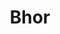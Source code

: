 ---
priority: 1
title: Bhor
description: 2D Shoot 'em up game.
thumbnail: /bhor/thumbnail.png
bannerImage: /bhor/banner.png
logoImage: /bhor/logo.png
demoLink: https://kuehldy.itch.io/bhor
published: false
---